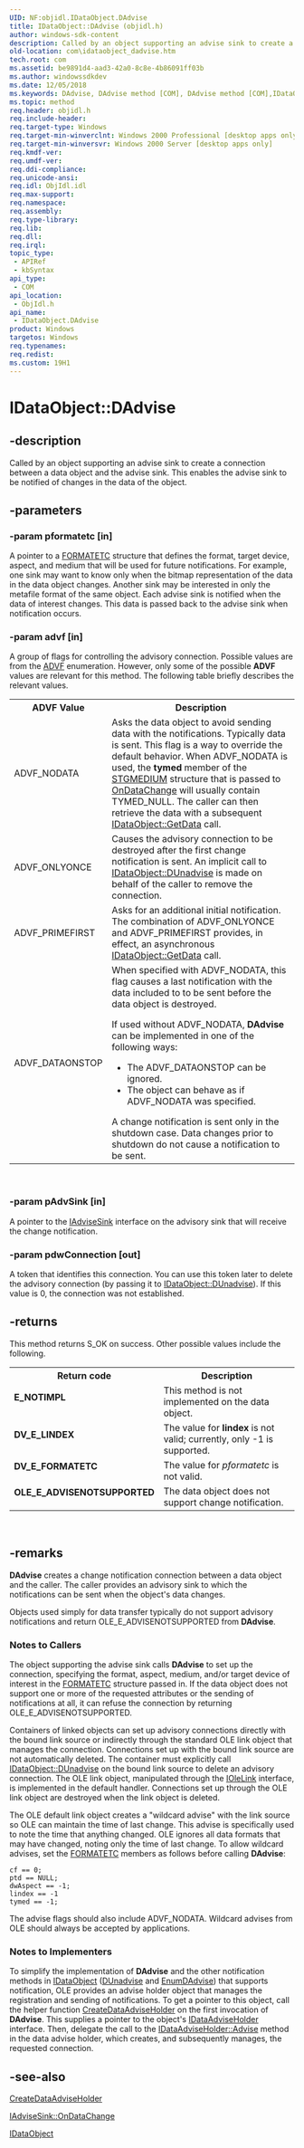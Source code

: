 ```yaml
---
UID: NF:objidl.IDataObject.DAdvise
title: IDataObject::DAdvise (objidl.h)
author: windows-sdk-content
description: Called by an object supporting an advise sink to create a connection between a data object and the advise sink. This enables the advise sink to be notified of changes in the data of the object.
old-location: com\idataobject_dadvise.htm
tech.root: com
ms.assetid: be9891d4-aad3-42a0-8c8e-4b86091ff03b
ms.author: windowssdkdev
ms.date: 12/05/2018
ms.keywords: DAdvise, DAdvise method [COM], DAdvise method [COM],IDataObject interface, IDataObject interface [COM],DAdvise method, IDataObject.DAdvise, IDataObject::DAdvise, _ole_idataobject_dadvise, com.idataobject_dadvise, objidl/IDataObject::DAdvise
ms.topic: method
req.header: objidl.h
req.include-header: 
req.target-type: Windows
req.target-min-winverclnt: Windows 2000 Professional [desktop apps only]
req.target-min-winversvr: Windows 2000 Server [desktop apps only]
req.kmdf-ver: 
req.umdf-ver: 
req.ddi-compliance: 
req.unicode-ansi: 
req.idl: ObjIdl.idl
req.max-support: 
req.namespace: 
req.assembly: 
req.type-library: 
req.lib: 
req.dll: 
req.irql: 
topic_type:
 - APIRef
 - kbSyntax
api_type:
 - COM
api_location:
 - ObjIdl.h
api_name:
 - IDataObject.DAdvise
product: Windows
targetos: Windows
req.typenames: 
req.redist: 
ms.custom: 19H1
---
```


# IDataObject::DAdvise


## -description


Called by an object supporting an advise sink to create a connection between a data object and the advise sink. This enables the advise sink to be notified of changes in the data of the object.


## -parameters




### -param pformatetc [in]

A pointer to a <a href="https://docs.microsoft.com/windows/desktop/api/objidl/ns-objidl-tagformatetc">FORMATETC</a> structure that defines the format, target device, aspect, and medium that will be used for future notifications. For example, one sink may want to know only when the bitmap representation of the data in the data object changes. Another sink may be interested in only the metafile format of the same object. Each advise sink is notified when the data of interest changes. This data is passed back to the advise sink when notification occurs.


### -param advf [in]

A group of flags for controlling the advisory connection. Possible values are from the <a href="https://docs.microsoft.com/windows/desktop/api/objidl/ne-objidl-tagadvf">ADVF</a> enumeration. However, only some of the possible <b>ADVF</b> values are relevant for this method. The following table briefly describes the relevant values.

<table>
<tr>
<th>ADVF Value</th>
<th>Description</th>
</tr>
<tr>
<td>ADVF_NODATA
</td>
<td>
Asks the data object to avoid sending data with the notifications. Typically data is sent. This flag is a way to override the default behavior. When ADVF_NODATA is used, the <b>tymed</b> member of the <a href="https://docs.microsoft.com/windows/desktop/api/objidl/ns-objidl-tagstgmedium">STGMEDIUM</a> structure that is passed to <a href="https://docs.microsoft.com/windows/desktop/api/objidl/nf-objidl-iadvisesink-ondatachange">OnDataChange</a> will usually contain TYMED_NULL. The caller can then retrieve the data with a subsequent <a href="https://docs.microsoft.com/windows/desktop/api/objidl/nf-objidl-idataobject-getdata">IDataObject::GetData</a> call.

</td>
</tr>
<tr>
<td>ADVF_ONLYONCE
</td>
<td>
Causes the advisory connection to be destroyed after the first change notification is sent. An implicit call to <a href="https://docs.microsoft.com/windows/desktop/api/objidl/nf-objidl-idataobject-dunadvise">IDataObject::DUnadvise</a> is made on behalf of the caller to remove the connection.

</td>
</tr>
<tr>
<td>ADVF_PRIMEFIRST
</td>
<td>
Asks for an additional initial notification. The combination of ADVF_ONLYONCE and ADVF_PRIMEFIRST provides, in effect, an asynchronous <a href="https://docs.microsoft.com/windows/desktop/api/objidl/nf-objidl-idataobject-getdata">IDataObject::GetData</a> call.

</td>
</tr>
<tr>
<td>ADVF_DATAONSTOP
</td>
<td>
When specified with ADVF_NODATA, this flag causes a last notification with the data included to to be sent before the data object is destroyed.

If used without ADVF_NODATA, <b>DAdvise</b> can be implemented in one of the following ways:

<ul>
<li>The ADVF_DATAONSTOP can be ignored.</li>
<li>The object can behave as if ADVF_NODATA was specified.</li>
</ul>
A change notification is sent only in the shutdown case. Data changes prior to shutdown do not cause a notification to be sent.

</td>
</tr>
</table>
 


### -param pAdvSink [in]

A pointer to the <a href="https://docs.microsoft.com/windows/desktop/api/objidl/nn-objidl-iadvisesink">IAdviseSink</a> interface on the advisory sink that will receive the change notification.


### -param pdwConnection [out]

A token that identifies this connection. You can use this token later to delete the advisory connection (by passing it to <a href="https://docs.microsoft.com/windows/desktop/api/objidl/nf-objidl-idataobject-dunadvise">IDataObject::DUnadvise</a>). If this value is 0, the connection was not established.


## -returns



This method returns S_OK on success. Other possible values include the following.

<table>
<tr>
<th>Return code</th>
<th>Description</th>
</tr>
<tr>
<td width="40%">
<dl>
<dt><b>E_NOTIMPL</b></dt>
</dl>
</td>
<td width="60%">
This method is not implemented on the data object.

</td>
</tr>
<tr>
<td width="40%">
<dl>
<dt><b>DV_E_LINDEX</b></dt>
</dl>
</td>
<td width="60%">
The value for <b>lindex</b> is not valid; currently, only -1 is supported.

</td>
</tr>
<tr>
<td width="40%">
<dl>
<dt><b>DV_E_FORMATETC</b></dt>
</dl>
</td>
<td width="60%">
The value for <i>pformatetc</i> is not valid.

</td>
</tr>
<tr>
<td width="40%">
<dl>
<dt><b>OLE_E_ADVISENOTSUPPORTED</b></dt>
</dl>
</td>
<td width="60%">
The data object does not support change notification.

</td>
</tr>
</table>
 




## -remarks



<b>DAdvise</b> creates a change notification connection between a data object and the caller. The caller provides an advisory sink to which the notifications can be sent when the object's data changes.

Objects used simply for data transfer typically do not support advisory notifications and return OLE_E_ADVISENOTSUPPORTED from <b>DAdvise</b>.

<h3><a id="Notes_to_Callers"></a><a id="notes_to_callers"></a><a id="NOTES_TO_CALLERS"></a>Notes to Callers</h3>
The object supporting the advise sink calls <b>DAdvise</b> to set up the connection, specifying the format, aspect, medium, and/or target device of interest in the <a href="https://docs.microsoft.com/windows/desktop/api/objidl/ns-objidl-tagformatetc">FORMATETC</a> structure passed in. If the data object does not support one or more of the requested attributes or the sending of notifications at all, it can refuse the connection by returning OLE_E_ADVISENOTSUPPORTED.

Containers of linked objects can set up advisory connections directly with the bound link source or indirectly through the standard OLE link object that manages the connection. Connections set up with the bound link source are not automatically deleted. The container must explicitly call <a href="https://docs.microsoft.com/windows/desktop/api/objidl/nf-objidl-idataobject-dunadvise">IDataObject::DUnadvise</a> on the bound link source to delete an advisory connection. The OLE link object, manipulated through the <a href="https://docs.microsoft.com/windows/desktop/api/oleidl/nn-oleidl-iolelink">IOleLink</a> interface, is implemented in the default handler. Connections set up through the OLE link object are destroyed when the link object is deleted.

The OLE default link object creates a "wildcard advise" with the link source so OLE can maintain the time of last change. This advise is specifically used to note the time that anything changed. OLE ignores all data formats that may have changed, noting only the time of last change. To allow wildcard advises, set the <a href="https://docs.microsoft.com/windows/desktop/api/objidl/ns-objidl-tagformatetc">FORMATETC</a> members as follows before calling <b>DAdvise</b>:

<pre class="syntax" xml:space="preserve"><code>cf == 0; 
ptd == NULL; 
dwAspect == -1; 
lindex == -1 
tymed == -1;</code></pre>
The advise flags should also include ADVF_NODATA. Wildcard advises from OLE should always be accepted by applications.

<h3><a id="Notes_to_Implementers"></a><a id="notes_to_implementers"></a><a id="NOTES_TO_IMPLEMENTERS"></a>Notes to Implementers</h3>
To simplify the implementation of <b>DAdvise</b> and the other notification methods in <a href="https://docs.microsoft.com/windows/desktop/api/objidl/nn-objidl-idataobject">IDataObject</a> (<a href="https://docs.microsoft.com/windows/desktop/api/objidl/nf-objidl-idataobject-dunadvise">DUnadvise</a> and <a href="https://docs.microsoft.com/windows/desktop/api/objidl/nf-objidl-idataobject-enumdadvise">EnumDAdvise</a>) that supports notification, OLE provides an advise holder object that manages the registration and sending of notifications. To get a pointer to this object, call the helper function <a href="https://docs.microsoft.com/windows/desktop/api/ole2/nf-ole2-createdataadviseholder">CreateDataAdviseHolder</a> on the first invocation of <b>DAdvise</b>. This supplies a pointer to the object's <a href="https://docs.microsoft.com/windows/desktop/api/objidl/nn-objidl-idataadviseholder">IDataAdviseHolder</a> interface. Then, delegate the call to the <a href="https://docs.microsoft.com/windows/desktop/api/objidl/nf-objidl-idataadviseholder-advise">IDataAdviseHolder::Advise</a> method in the data advise holder, which creates, and subsequently manages, the requested connection.





## -see-also




<a href="https://docs.microsoft.com/windows/desktop/api/ole2/nf-ole2-createdataadviseholder">CreateDataAdviseHolder</a>



<a href="https://docs.microsoft.com/windows/desktop/api/objidl/nf-objidl-iadvisesink-ondatachange">IAdviseSink::OnDataChange</a>



<a href="https://docs.microsoft.com/windows/desktop/api/objidl/nn-objidl-idataobject">IDataObject</a>
 

 

